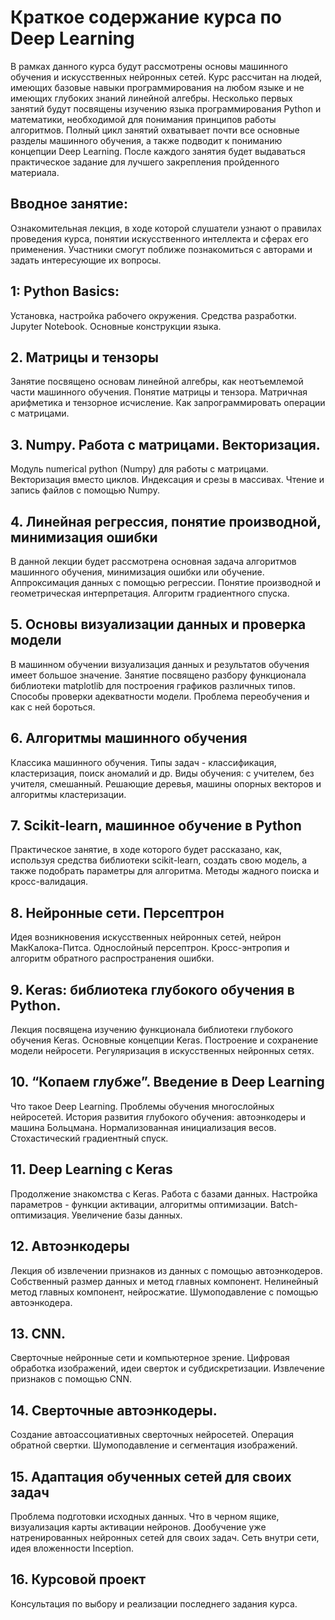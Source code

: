 # Краткое содержание курса по Deep Learning 

В рамках данного курса будут рассмотрены основы машинного обучения и искусственных нейронных сетей. Курс рассчитан на людей, имеющих базовые навыки программирования на любом языке и не имеющих глубоких знаний линейной алгебры. Несколько первых занятий будут посвящены изучению языка программирования Python и математики, необходимой для понимания принципов работы алгоритмов. Полный цикл занятий охватывает почти все основные разделы машинного обучения, а также подводит к пониманию концепции Deep Learning. После каждого занятия будет выдаваться практическое задание для лучшего закрепления пройденного материала. 


## Вводное занятие:

Ознакомительная лекция, в ходе которой слушатели узнают о  правилах проведения курса, понятии искусственного интеллекта и сферах его применения. Участники смогут поближе познакомиться с авторами и задать интересующие их вопросы.

## 1: Python Basics:

Установка, настройка рабочего окружения. Средства разработки. Jupyter Notebook. Основные конструкции языка. 

## 2. Матрицы и тензоры

Занятие посвящено основам линейной алгебры, как неотъемлемой части машинного обучения. Понятие матрицы и тензора. Матричная арифметика и тензорное исчисление. Как запрограммировать операции с матрицами.

## 3. Numpy. Работа с матрицами. Векторизация.

Модуль numerical python (Numpy) для работы с матрицами. Векторизация вместо циклов. Индексация и срезы в массивах. Чтение и запись файлов с помощью Numpy.

## 4. Линейная регрессия, понятие производной, минимизация ошибки

В данной лекции будет рассмотрена основная задача алгоритмов машинного обучения, минимизация ошибки или обучение. Аппроксимация данных с помощью регрессии. Понятие производной и геометрическая интерпретация. Алгоритм градиентного спуска.

## 5. Основы визуализации данных и проверка модели

В машинном обучении визуализация данных и результатов обучения имеет большое значение. Занятие посвящено разбору функционала библиотеки matplotlib для построения графиков различных типов. Способы проверки адекватности модели. Проблема переобучения и как с ней бороться.

## 6. Алгоритмы машинного обучения

Классика машинного обучения. Типы задач - классификация, кластеризация, поиск аномалий и др. Виды обучения: с учителем, без учителя, смешанный. Решающие деревья, машины опорных векторов и алгоритмы кластеризации. 

## 7. Scikit-learn, машинное обучение в Python

Практическое занятие, в ходе которого будет рассказано, как, используя средства библиотеки scikit-learn, создать свою модель, а также подобрать параметры для алгоритма. Методы жадного поиска и кросс-валидация. 

## 8. Нейронные сети. Персептрон

Идея возникновения искусственных нейронных сетей, нейрон МакКалока-Питса. Однослойный персептрон. Кросс-энтропия и алгоритм обратного распространения ошибки.

## 9. Keras: библиотека глубокого обучения в Python.  

Лекция посвящена изучению функционала библиотеки глубокого обучения Keras. Основные концепции Keras. Построение и сохранение модели нейросети. Регуляризация в искусственных нейронных сетях.

## 10. “Копаем глубже”. Введение в Deep Learning

Что такое Deep Learning. Проблемы обучения многослойных нейросетей. История развития глубокого обучения: автоэнкодеры и машина Больцмана. Нормализованная инициализация весов. Стохастический градиентный спуск.

## 11. Deep Learning с Keras

Продолжение знакомства с Keras. Работа с базами данных. Настройка параметров - функции активации, алгоритмы оптимизации. Batch-оптимизация. Увеличение базы данных.

## 12. Автоэнкодеры

Лекция об извлечении признаков из данных с помощью автоэнкодеров. Собственный размер данных и метод главных компонент. Нелинейный метод главных компонент, нейросжатие. Шумоподавление с помощью автоэнкодера.

## 13. CNN. 

Сверточные нейронные сети и компьютерное зрение. Цифровая обработка изображений, идеи сверток и субдискретизации. Извлечение признаков с помощью CNN.

## 14. Сверточные автоэнкодеры.

Создание автоассоциативных сверточных нейросетей. Операция обратной свертки. Шумоподавление и сегментация изображений.

## 15. Адаптация обученных сетей для своих задач 

Проблема подготовки исходных данных. Что в черном ящике, визуализация карты активации нейронов. Дообучение уже натренированных нейронных сетей для своих задач. Сеть внутри сети, идея вложенности Inception.

## 16. Курсовой проект 

Консультация по выбору и реализации последнего задания курса.
